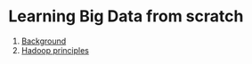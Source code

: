 # Learning Big Data from scratch

1. [Background](./background.md)
2. [Hadoop principles](./hadoop.md)